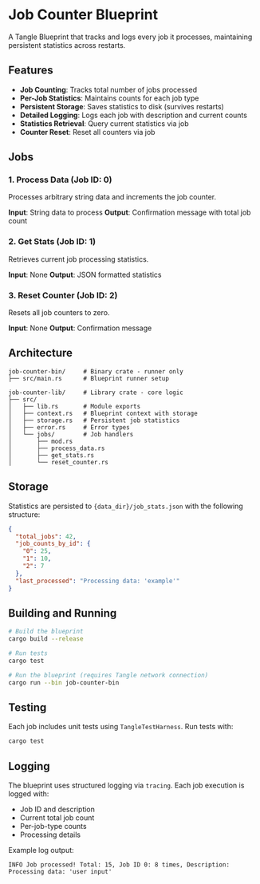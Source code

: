 # Job Counter Blueprint

A Tangle Blueprint that tracks and logs every job it processes, maintaining persistent statistics across restarts.

## Features

- **Job Counting**: Tracks total number of jobs processed
- **Per-Job Statistics**: Maintains counts for each job type
- **Persistent Storage**: Saves statistics to disk (survives restarts)
- **Detailed Logging**: Logs each job with description and current counts
- **Statistics Retrieval**: Query current statistics via job
- **Counter Reset**: Reset all counters via job

## Jobs

### 1. Process Data (Job ID: 0)
Processes arbitrary string data and increments the job counter.

**Input**: String data to process
**Output**: Confirmation message with total job count

### 2. Get Stats (Job ID: 1)
Retrieves current job processing statistics.

**Input**: None
**Output**: JSON formatted statistics

### 3. Reset Counter (Job ID: 2)
Resets all job counters to zero.

**Input**: None
**Output**: Confirmation message

## Architecture

```
job-counter-bin/     # Binary crate - runner only
├── src/main.rs      # Blueprint runner setup

job-counter-lib/     # Library crate - core logic
├── src/
│   ├── lib.rs       # Module exports
│   ├── context.rs   # Blueprint context with storage
│   ├── storage.rs   # Persistent job statistics
│   ├── error.rs     # Error types
│   └── jobs/        # Job handlers
│       ├── mod.rs
│       ├── process_data.rs
│       ├── get_stats.rs
│       └── reset_counter.rs
```

## Storage

Statistics are persisted to `{data_dir}/job_stats.json` with the following structure:

```json
{
  "total_jobs": 42,
  "job_counts_by_id": {
    "0": 25,
    "1": 10,
    "2": 7
  },
  "last_processed": "Processing data: 'example'"
}
```

## Building and Running

```bash
# Build the blueprint
cargo build --release

# Run tests
cargo test

# Run the blueprint (requires Tangle network connection)
cargo run --bin job-counter-bin
```

## Testing

Each job includes unit tests using `TangleTestHarness`. Run tests with:

```bash
cargo test
```

## Logging

The blueprint uses structured logging via `tracing`. Each job execution is logged with:
- Job ID and description
- Current total job count
- Per-job-type counts
- Processing details

Example log output:
```
INFO Job processed! Total: 15, Job ID 0: 8 times, Description: Processing data: 'user input'
```
